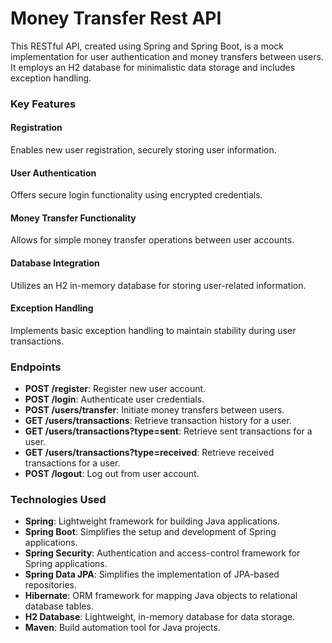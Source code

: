# Money Transfer Rest API
This RESTful API, created using Spring and Spring Boot, is a mock implementation for user authentication and money transfers between users. It employs an H2 database for minimalistic data storage and includes exception handling.

### Key Features
#### Registration
Enables new user registration, securely storing user information.
#### User Authentication
Offers secure login functionality using encrypted credentials.
#### Money Transfer Functionality
Allows for simple money transfer operations between user accounts.
#### Database Integration
Utilizes an H2 in-memory database for storing user-related information.
#### Exception Handling
Implements basic exception handling to maintain stability during user transactions.

### Endpoints
* **POST /register**: Register new user account.
* **POST /login**: Authenticate user credentials.
* **POST /users/transfer**: Initiate money transfers between users.
* **GET /users/transactions**: Retrieve transaction history for a user.
* **GET /users/transactions?type=sent**: Retrieve sent transactions for a user.
* **GET /users/transactions?type=received**: Retrieve received transactions for a user.
* **POST /logout**: Log out from user account.

### Technologies Used
* **Spring**: Lightweight framework for building Java applications.
* **Spring Boot**: Simplifies the setup and development of Spring applications.
* **Spring Security**: Authentication and access-control framework for Spring applications.
* **Spring Data JPA**: Simplifies the implementation of JPA-based repositories.
* **Hibernate**: ORM framework for mapping Java objects to relational database tables.
* **H2 Database**: Lightweight, in-memory database for data storage.
* **Maven**: Build automation tool for Java projects.